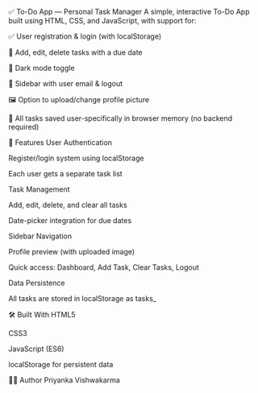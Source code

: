 ✅ To-Do App — Personal Task Manager
A simple, interactive To-Do App built using HTML, CSS, and JavaScript, with support for:

✅ User registration & login (with localStorage)

🎯 Add, edit, delete tasks with a due date

🌙 Dark mode toggle

👤 Sidebar with user email & logout

🖼️ Option to upload/change profile picture

🧠 All tasks saved user-specifically in browser memory (no backend required)

🧪 Features
User Authentication

Register/login system using localStorage

Each user gets a separate task list

Task Management

Add, edit, delete, and clear all tasks

Date-picker integration for due dates

Sidebar Navigation

Profile preview (with uploaded image)

Quick access: Dashboard, Add Task, Clear Tasks, Logout

Data Persistence

All tasks are stored in localStorage as tasks_<username>

🛠️ Built With
HTML5

CSS3

JavaScript (ES6)

localStorage for persistent data

🙋‍♀️ Author
Priyanka Vishwakarma




